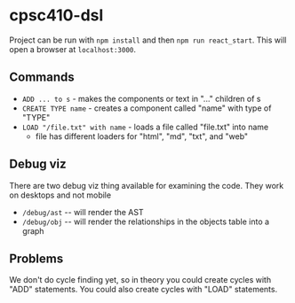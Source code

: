 # cpsc410-dsl

Project can be run with `npm install` and then `npm run react_start`. This will open a browser at `localhost:3000`.

## Commands
* `ADD ... to s` - makes the components or text in "..." children of s
* `CREATE TYPE name` - creates a component called "name" with type of "TYPE"
* `LOAD "/file.txt" with name` - loads a file called "file.txt" into name
    * file has different loaders for "html", "md", "txt", and "web"

## Debug viz
There are two debug viz thing available for examining the code. They work on desktops and not mobile
* `/debug/ast` -- will render the AST
* `/debug/obj` -- will render the relationships in the objects table into a graph

## Problems
We don't do cycle finding yet, so in theory you could create cycles with "ADD" statements. You could also create cycles with "LOAD" statements. 
